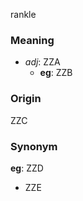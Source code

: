 rankle
### Meaning
+ _adj_: ZZA
    + __eg__: ZZB

### Origin

ZZC

### Synonym

__eg__: ZZD

+ ZZE


